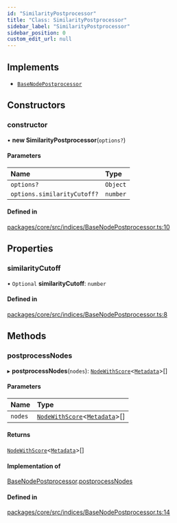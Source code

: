 ```yaml
---
id: "SimilarityPostprocessor"
title: "Class: SimilarityPostprocessor"
sidebar_label: "SimilarityPostprocessor"
sidebar_position: 0
custom_edit_url: null
---
```


## Implements

- [`BaseNodePostprocessor`](../interfaces/BaseNodePostprocessor.md)

## Constructors

### constructor

• **new SimilarityPostprocessor**(`options?`)

#### Parameters

| Name                        | Type     |
| :-------------------------- | :------- |
| `options?`                  | `Object` |
| `options.similarityCutoff?` | `number` |

#### Defined in

[packages/core/src/indices/BaseNodePostprocessor.ts:10](https://github.com/run-llama/LlamaIndexTS/blob/f0be933/packages/core/src/indices/BaseNodePostprocessor.ts#L10)

## Properties

### similarityCutoff

• `Optional` **similarityCutoff**: `number`

#### Defined in

[packages/core/src/indices/BaseNodePostprocessor.ts:8](https://github.com/run-llama/LlamaIndexTS/blob/f0be933/packages/core/src/indices/BaseNodePostprocessor.ts#L8)

## Methods

### postprocessNodes

▸ **postprocessNodes**(`nodes`): [`NodeWithScore`](../interfaces/NodeWithScore.md)<[`Metadata`](../#metadata)\>[]

#### Parameters

| Name    | Type                                                                             |
| :------ | :------------------------------------------------------------------------------- |
| `nodes` | [`NodeWithScore`](../interfaces/NodeWithScore.md)<[`Metadata`](../#metadata)\>[] |

#### Returns

[`NodeWithScore`](../interfaces/NodeWithScore.md)<[`Metadata`](../#metadata)\>[]

#### Implementation of

[BaseNodePostprocessor](../interfaces/BaseNodePostprocessor.md).[postprocessNodes](../interfaces/BaseNodePostprocessor.md#postprocessnodes)

#### Defined in

[packages/core/src/indices/BaseNodePostprocessor.ts:14](https://github.com/run-llama/LlamaIndexTS/blob/f0be933/packages/core/src/indices/BaseNodePostprocessor.ts#L14)
